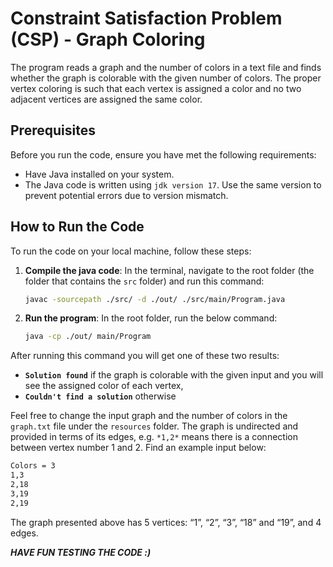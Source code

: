 # Constraint Satisfaction Problem (CSP) - Graph Coloring

The program reads a graph and the number of colors in a text file and finds whether the graph is colorable with the given number of colors. The proper vertex coloring is such that each vertex is assigned a color and no two adjacent vertices are assigned the same color.

## Prerequisites

Before you run the code, ensure you have met the following requirements:

- Have Java installed on your system.
- The Java code is written using `jdk version 17`. Use the same version to prevent potential errors due to version mismatch.

## How to Run the Code

To run the code on your local machine, follow these steps:

1. **Compile the java code**:
   In the terminal, navigate to the root folder (the folder that contains the `src` folder) and run this command:
   ```sh
   javac -sourcepath ./src/ -d ./out/ ./src/main/Program.java
   ```
2. **Run the program**:
   In the root folder, run the below command:
   ```sh
   java -cp ./out/ main/Program
   ```
  
  After running this command you will get one of these two results:
  - **`Solution found`** if the graph is colorable with the given input and you will see the assigned color of each vertex,
  - **`Couldn't find a solution`** otherwise

Feel free to change the input graph and the number of colors in the `graph.txt` file under the `resources` folder. The graph is undirected and provided in terms of its edges, e.g. `*1,2*` means there is a connection between vertex number 1 and 2. Find an example input below:

``` sh
Colors = 3
1,3 
2,18 
3,19 
2,19
```
The graph presented above has 5 vertices: “1”, “2”, “3”, “18” and “19”, and 4 edges.

***HAVE FUN TESTING THE CODE :)***
